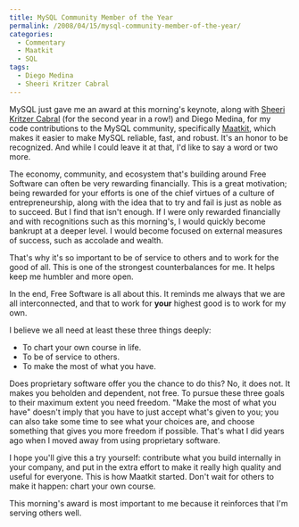 ```yaml
---
title: MySQL Community Member of the Year
permalink: /2008/04/15/mysql-community-member-of-the-year/
categories:
  - Commentary
  - Maatkit
  - SQL
tags:
  - Diego Medina
  - Sheeri Kritzer Cabral
---
```

MySQL just gave me an award at this morning's keynote, along with [Sheeri Kritzer Cabral][1] (for the second year in a row!) and Diego Medina, for my code contributions to the MySQL community, specifically [Maatkit,][2] which makes it easier to make MySQL reliable, fast, and robust. It's an honor to be recognized. And while I could leave it at that, I'd like to say a word or two more.

The economy, community, and ecosystem that's building around Free Software can often be very rewarding financially. This is a great motivation; being rewarded for your efforts is one of the chief virtues of a culture of entrepreneurship, along with the idea that to try and fail is just as noble as to succeed. But I find that isn't enough. If I were only rewarded financially and with recognitions such as this morning's, I would quickly become bankrupt at a deeper level. I would become focused on external measures of success, such as accolade and wealth.

That's why it's so important to be of service to others and to work for the good of all. This is one of the strongest counterbalances for me. It helps keep me humbler and more open.

In the end, Free Software is all about this. It reminds me always that we are all interconnected, and that to work for **your** highest good is to work for my own.

I believe we all need at least these three things deeply:

*   To chart your own course in life.
*   To be of service to others.
*   To make the most of what you have.

Does proprietary software offer you the chance to do this? No, it does not. It makes you beholden and dependent, not free. To pursue these three goals to their maximum extent you need freedom. "Make the most of what you have" doesn't imply that you have to just accept what's given to you; you can also take some time to see what your choices are, and choose something that gives you more freedom if possible. That's what I did years ago when I moved away from using proprietary software.

I hope you'll give this a try yourself: contribute what you build internally in your company, and put in the extra effort to make it really high quality and useful for everyone. This is how Maatkit started. Don't wait for others to make it happen: chart your own course.

This morning's award is most important to me because it reinforces that I'm serving others well.

 [1]: http://sheeri.net/
 [2]: http://www.maatkit.org/
